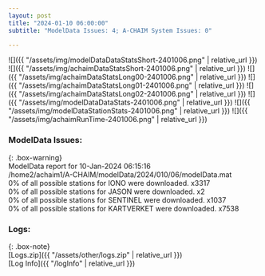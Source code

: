 ```yaml
---
layout: post
title: "2024-01-10 06:00:00"
subtitle: "ModelData Issues: 4; A-CHAIM System Issues: 0"

---
```


![]({{ "/assets/img/modelDataDataStatsShort-2401006.png" | relative_url }})
![]({{ "/assets/img/achaimDataStatsShort-2401006.png" | relative_url }})
![]({{ "/assets/img/achaimDataStatsLong00-2401006.png" | relative_url }})
![]({{ "/assets/img/achaimDataStatsLong01-2401006.png" | relative_url }})
![]({{ "/assets/img/achaimDataStatsLong02-2401006.png" | relative_url }})
![]({{ "/assets/img/modelDataDataStats-2401006.png" | relative_url }})
![]({{ "/assets/img/modelDataStationStats-2401006.png" | relative_url }})
![]({{ "/assets/img/achaimRunTime-2401006.png" | relative_url }})


### ModelData Issues:  
  
{: .box-warning}  
 ModelData report for 10-Jan-2024 06:15:16   
 /home2/achaim1/A-CHAIM/modelData/2024/010/06/modelData.mat   
 0% of all possible stations for IONO were downloaded. x3317   
 0% of all possible stations for JASON were downloaded. x2   
 0% of all possible stations for SENTINEL were downloaded. x1037   
 0% of all possible stations for KARTVERKET were downloaded. x7538   
  


### Logs:  
  
{: .box-note}  
[Logs.zip]({{ "/assets/other/logs.zip" | relative_url }})  
[Log Info]({{ "/logInfo" | relative_url }})  

